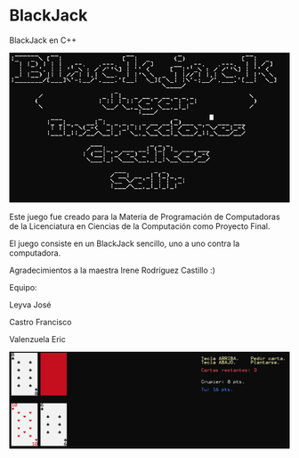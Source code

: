# BlackJack
 BlackJack en C++

![Imagen del Menú del Juego :)](assets/Menu.PNG)

Este juego fue creado para la Materia de Programación de Computadoras de la Licenciatura en Ciencias de la Computación como Proyecto Final.

El juego consiste en un BlackJack sencillo, uno a uno contra la computadora.

Agradecimientos a la maestra Irene Rodríguez Castillo :)

Equipo:

Leyva José

Castro Francisco

Valenzuela Eric

![Imagen del Juego :)](assets/Juego.PNG)
